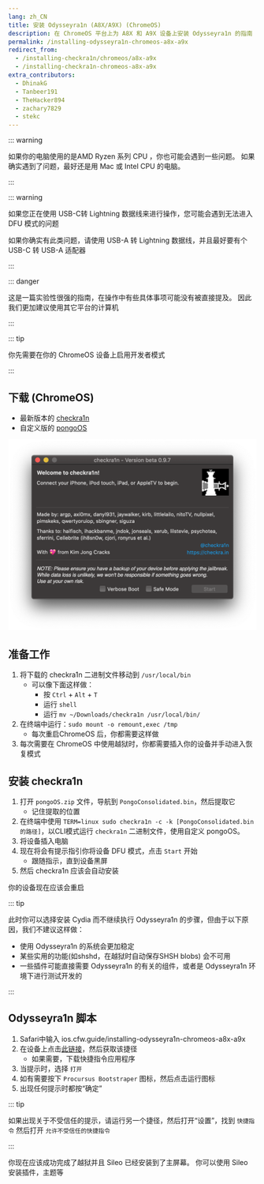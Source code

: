 ```yaml
---
lang: zh_CN
title: 安装 Odysseyra1n (A8X/A9X) (ChromeOS)
description: 在 ChromeOS 平台上为 A8X 和 A9X 设备上安装 Odysseyra1n 的指南
permalink: /installing-odysseyra1n-chromeos-a8x-a9x
redirect_from:
  - /installing-checkra1n/chromeos/a8x-a9x
  - /installing-checkra1n-chromeos-a8x-a9x
extra_contributors:
  - DhinakG
  - Tanbeer191
  - TheHacker894
  - zachary7829
  - stekc
---
```


::: warning

如果你的电脑使用的是AMD Ryzen 系列 CPU ，你也可能会遇到一些问题。 如果确实遇到了问题，最好还是用 Mac 或 Intel CPU 的电脑。

:::

::: warning

如果您正在使用 USB-C转 Lightning 数据线来进行操作，您可能会遇到无法进入DFU 模式的问题

如果你确实有此类问题，请使用 USB-A 转 Lightning 数据线，并且最好要有个 USB-C 转 USB-A 适配器

:::

::: danger

这是一篇实验性很强的指南，在操作中有些具体事项可能没有被直接提及。 因此我们更加建议使用其它平台的计算机

:::

::: tip

你先需要在你的 ChromeOS 设备上启用开发者模式

:::

## 下载 (ChromeOS)

- 最新版本的 [checkra1n](https://checkra.in)
- 自定义版的 [pongoOS](https://github.com/checkra1n/BugTracker/files/6429930/Pongo.zip)

![checkra1n 截图](/assets/images/checkra1n.png)

## 准备工作

1. 将下载的 checkra1n 二进制文件移动到 `/usr/local/bin`
   - 可以像下面这样做：
     - 按 `Ctrl` + `Alt` + `T`
     - 运行 `shell`
     - 运行 `mv ~/Downloads/checkra1n /usr/local/bin/`
2. 在终端中运行：`sudo mount -o remount,exec /tmp`
   - 每次重启ChromeOS 后，你都需要这样做
3. 每次需要在 ChromeOS 中使用越狱时，你都需要插入你的设备并手动进入恢复模式

## 安装 checkra1n

1. 打开 `pongoOS.zip` 文件，导航到 `PongoConsolidated.bin`，然后提取它
   - 记住提取的位置
2. 在终端中使用 `TERM=linux sudo checkra1n -c -k [PongoConsolidated.bin的路径]`，以CLI模式运行 `checkra1n` 二进制文件，使用自定义 pongoOS。
3. 将设备插入电脑
4. 现在将会有提示指引你将设备 <router-link to="/faq/#what-is-dfu-mode">DFU 模式</router-link>，点击 `Start` 开始
   - 跟随指示，直到设备黑屏
5. 然后 checkra1n 应该会自动安装

你的设备现在应该会重启

<!--Will probably make this better later on but this will work for now-->

::: tip

此时你可以选择安装 Cydia 而不继续执行 Odysseyra1n 的步骤，但由于以下原因，我们不建议这样做：

- 使用 Odysseyra1n 的系统会更加稳定
- 某些实用的功能(如shshd，在越狱时自动保存SHSH blobs) 会不可用
- 一些插件可能直接需要 Odysseyra1n 的有关的组件，或者是 Odysseyra1n 环境下进行测试开发的

:::

## Odysseyra1n 脚本

1. Safari中输入 ios.cfw\.guide/installing-odysseyra1n-chromeos-a8x-a9x
2. 在设备上点击[此链接](https://www.icloud.com/shortcuts/8d4e206d568d4aadb624b2a6191a3771)，然后获取该捷径
   - 如果需要，下载快捷指令应用程序
3. 当提示时，选择 `打开`
4. 如有需要按下 `Procursus Bootstraper` 图标，然后点击运行图标
5. 出现任何提示时都按“确定”

::: tip

如果出现关于不受信任的提示，请运行另一个捷径，然后打开“设置”，找到 `快捷指令` 然后打开 `允许不受信任的快捷指令`

:::

你现在应该成功完成了越狱并且 Sileo 已经安装到了主屏幕。 你可以使用 Sileo 安装<router-link to="/faq/#what-are-tweaks">插件</router-link>，主题等
